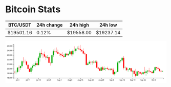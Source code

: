 # Bitcoin Stats

BTC/USDT|24h change|24h high|24h low|
|---|---|---|---|
|$19501.16|0.12%|$19558.00|$19237.14|

<img src="./chart.svg">
